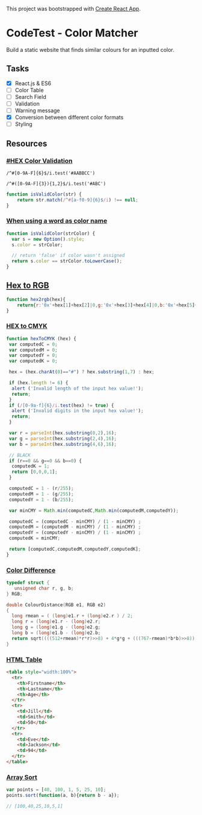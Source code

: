 This project was bootstrapped with [Create React App](https://github.com/facebook/create-react-app).

# CodeTest - Color Matcher

Build a static website that finds similar colours for an inputted color.

## Tasks

-[x] React.js & ES6
-[ ] Color Table
-[ ] Search Field
-[ ] Validation
-[ ] Warning message
-[x] Conversion between different color formats
-[ ] Styling

## Resources

### [#HEX Color Validation](https://stackoverflow.com/questions/8027423/how-to-check-if-a-string-is-a-valid-hex-color-representation/8027444)

```regexp
/^#[0-9A-F]{6}$/i.test('#AABBCC')

/^#([0-9A-F]{3}){1,2}$/i.test('#ABC')

```

```javascript
function isValidColor(str) {
    return str.match(/^#[a-f0-9]{6}$/i) !== null;
}
```


### [When using a word as color name](https://stackoverflow.com/questions/48484767/javascript-check-if-string-is-valid-css-color)

```javascript
function isValidColor(strColor) {
  var s = new Option().style;
  s.color = strColor;

  // return 'false' if color wasn't assigned
  return s.color == strColor.toLowerCase();
}
```

## [Hex to RGB](https://stackoverflow.com/questions/5623838/rgb-to-hex-and-hex-to-rgb)

```javascript
function hex2rgb(hex){
	return{r:'0x'+hex[1]+hex[2]|0,g:'0x'+hex[3]+hex[4]|0,b:'0x'+hex[5]+hex[6]|0}
}
```

### [HEX to CMYK](http://www.javascripter.net/faq/hex2cmyk.htm)

```javascript
function hexToCMYK (hex) {
 var computedC = 0;
 var computedM = 0;
 var computedY = 0;
 var computedK = 0;

 hex = (hex.charAt(0)=="#") ? hex.substring(1,7) : hex;

 if (hex.length != 6) {
  alert ('Invalid length of the input hex value!');   
  return; 
 }
 if (/[0-9a-f]{6}/i.test(hex) != true) {
  alert ('Invalid digits in the input hex value!');
  return; 
 }

 var r = parseInt(hex.substring(0,2),16); 
 var g = parseInt(hex.substring(2,4),16); 
 var b = parseInt(hex.substring(4,6),16); 

 // BLACK
 if (r==0 && g==0 && b==0) {
  computedK = 1;
  return [0,0,0,1];
 }

 computedC = 1 - (r/255);
 computedM = 1 - (g/255);
 computedY = 1 - (b/255);

 var minCMY = Math.min(computedC,Math.min(computedM,computedY));

 computedC = (computedC - minCMY) / (1 - minCMY) ;
 computedM = (computedM - minCMY) / (1 - minCMY) ;
 computedY = (computedY - minCMY) / (1 - minCMY) ;
 computedK = minCMY;

 return [computedC,computedM,computedY,computedK];
}
```

### [Color Difference](https://www.compuphase.com/cmetric.htm)

```c
typedef struct {
   unsigned char r, g, b;
} RGB;

double ColourDistance(RGB e1, RGB e2)
{
  long rmean = ( (long)e1.r + (long)e2.r ) / 2;
  long r = (long)e1.r - (long)e2.r;
  long g = (long)e1.g - (long)e2.g;
  long b = (long)e1.b - (long)e2.b;
  return sqrt((((512+rmean)*r*r)>>8) + 4*g*g + (((767-rmean)*b*b)>>8));
}
```

### [HTML Table](https://www.w3schools.com/html/html_tables.asp)

```html
<table style="width:100%">
  <tr>
    <th>Firstname</th>
    <th>Lastname</th> 
    <th>Age</th>
  </tr>
  <tr>
    <td>Jill</td>
    <td>Smith</td> 
    <td>50</td>
  </tr>
  <tr>
    <td>Eve</td>
    <td>Jackson</td> 
    <td>94</td>
  </tr>
</table>
```


### [Array Sort](https://www.w3schools.com/js/js_array_sort.asp)

```javascript
var points = [40, 100, 1, 5, 25, 10];
points.sort(function(a, b){return b - a});

// [100,40,25,10,5,1]
```
